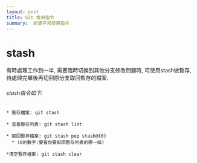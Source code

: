 ```yaml
---
layout: post
title: Git 常用指令
summary:  紀錄平常使用指令
---
```

# stash

有時處理工作到一半, 需要臨時切換到其他分支修改問題時, 可使用stash做暫存, 待處理完畢後再切回原分支取回暫存的檔案.

###### stash指令如下:
```
* 暫存檔案: git stash

* 查看暫存列表: git stash list

* 取回暫存檔案: git stash pop stash@{0} 
  * (0的數字:要看你要取回暫存列表的哪一個)
  
*清空暫存檔案: git stash clear
```
